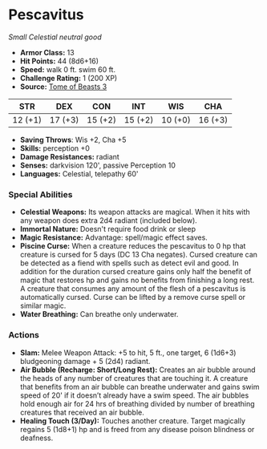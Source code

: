 # Pescavitus

*Small* *Celestial* *neutral good*

- **Armor Class:** 13
- **Hit Points:** 44 (8d6+16)
- **Speed:** walk 0 ft. swim 60 ft.
- **Challenge Rating:** 1 (200 XP)
- **Source:** [Tome of Beasts 3](https://koboldpress.com/kpstore/product/tome-of-beasts-2-for-5th-edition/)

| STR | DEX | CON | INT | WIS | CHA |
| --- | --- | --- | --- | --- | --- |
| 12 (+1) | 17 (+3) | 15 (+2) | 15 (+2) | 10 (+0) | 16 (+3) |

- **Saving Throws**: Wis +2, Cha +5
- **Skills:** perception +0
- **Damage Resistances:** radiant
- **Senses:** darkvision 120', passive Perception 10 
- **Languages:** Celestial, telepathy 60'
### Special Abilities
- **Celestial Weapons:** Its weapon attacks are magical. When it hits with any weapon does extra 2d4 radiant (included below).
- **Immortal Nature:** Doesn't require food drink or sleep
- **Magic Resistance:** Advantage: spell/magic effect saves.
- **Piscine Curse:** When a creature reduces the pescavitus to 0 hp that creature is cursed for 5 days (DC 13 Cha negates). Cursed creature can be detected as a fiend with spells such as detect evil and good. In addition for the duration cursed creature gains only half the benefit of magic that restores hp and gains no benefits from finishing a long rest. A creature that consumes any amount of the flesh of a pescavitus is automatically cursed. Curse can be lifted by a remove curse spell or similar magic.
- **Water Breathing:** Can breathe only underwater.
### Actions
- **Slam:** Melee Weapon Attack: +5 to hit, 5 ft., one target, 6 (1d6+3) bludgeoning damage + 5 (2d4) radiant.
- **Air Bubble (Recharge: Short/Long Rest):** Creates an air bubble around the heads of any number of creatures that are touching it. A creature that benefits from an air bubble can breathe underwater and gains swim speed of 20' if it doesn’t already have a swim speed. The air bubbles hold enough air for 24 hrs of breathing divided by number of breathing creatures that received an air bubble.
- **Healing Touch (3/Day):** Touches another creature. Target magically regains 5 (1d8+1) hp and is freed from any disease poison blindness or deafness.
